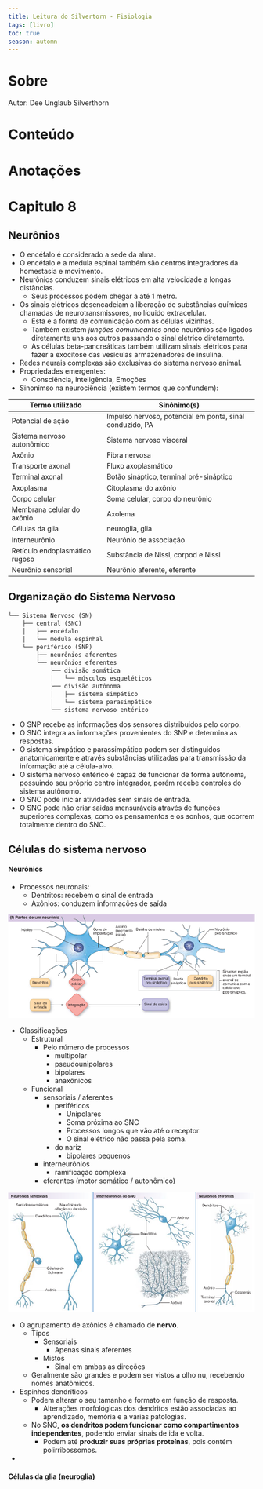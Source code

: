 ```yaml
---
title: Leitura do Silvertorn - Fisiologia
tags: [livro]
toc: true
season: automn
---
```

# Sobre
Autor: Dee Unglaub Silverthorn 
# Conteúdo
# Anotações
# Capitulo 8
## Neurônios
- O encéfalo é considerado a sede da alma.
- O encéfalo e a medula espinal também são centros integradores da homestasia e movimento.
- Neurônios conduzem sinais elétricos em alta velocidade a longas distâncias.
	- Seus processos podem chegar a até 1 metro.
- Os sinais elétricos desencadeiam a liberação de substâncias químicas chamadas de neurotransmissores, no líquido extracelular.
	- Esta e a forma de comunicação com as células vizinhas.
	- Também existem *junções comunicantes* onde neurônios são ligados diretamente uns aos outros passando o sinal elétrico diretamente.
	- As células beta-pancreáticas também utilizam sinais elétricos para fazer a exocitose das vesículas armazenadores de insulina.
- Redes neurais complexas são exclusivas do sistema nervoso animal.
- Propriedades emergentes:
	- Consciência, Inteligência, Emoções
- Sinonimso na neurociência (existem termos que confundem):

Termo utilizado | Sinônimo(s)
--- | ---
Potencial de ação | Impulso nervoso, potencial em ponta, sinal conduzido, PA
Sistema nervoso autonômico | Sistema nervoso visceral
Axônio | Fibra nervosa
Transporte axonal | Fluxo axoplasmático
Terminal axonal | Botão sináptico, terminal pré-sináptico
Axoplasma | Citoplasma do axônio
Corpo celular | Soma celular, corpo do neurônio
Membrana celular do axônio | Axolema
Células da glia | neuroglia, glia
Interneurônio | Neurônio de associação
Retículo endoplasmático rugoso | Substância de Nissl, corpod e Nissl
Neurônio sensorial | Neurônio aferente, eferente

## Organização do Sistema Nervoso
```
└── Sistema Nervoso (SN)
    ├── central (SNC)
    │   ├── encéfalo
    │   └── medula espinhal
    └── periférico (SNP)
        ├── neurônios aferentes
        └── neurônios eferentes
			├── divisão somática
			│	└── músculos esqueléticos
			├── divisão autônoma
			│	├── sistema simpático
			│	└── sistema parasimpático
        	└── sistema nervoso entérico
```


- O SNP recebe as informações dos sensores distribuidos pelo corpo.
-  O SNC integra as informações provenientes do SNP e determina as respostas.
-  O sistema simpático e parassimpático podem ser distinguidos anatomicamente e através substâncias utilizadas para transmissão da informação até a célula-alvo.
-  O sistema nervoso entérico é capaz de funcionar de forma autônoma, possuindo seu próprio centro integrador, porém recebe controles do sistema autônomo.
-  O SNC pode iniciar atividades sem sinais de entrada.
-  O SNC pode não criar saidas mensuráveis através de funções superiores complexas, como os pensamentos e os sonhos, que ocorrem totalmente dentro do SNC.

## Células do sistema nervoso
####  Neurônios
- Processos neuronais:
	- Dentritos: recebem o sinal de entrada
	- Axônios: conduzem informações de saída

![](../assets/Pasted%20image%2020201207163534.png)

- Classificações
	- Estrutural
		- Pelo número de processos
			- multipolar
			- pseudounipolares
			- bipolares
			- anaxônicos
	- Funcional
		- sensoriais / aferentes
			- periféricos
				- Unipolares
				- Soma próxima ao SNC
				- Processos longos que vão até o receptor
				- O sinal elétrico não passa pela soma.
			- do nariz
				- bipolares pequenos
		- interneurônios
			- ramificação complexa
		- eferentes (motor somático / autonômico)


![](../assets/Pasted%20image%2020201207163556.png)

- O agrupamento de axônios é chamado de **nervo**.
	- Tipos
		- Sensoriais
			- Apenas sinais aferentes
		- Mistos
			- Sinal em ambas as direções
	- Geralmente são grandes e podem ser vistos a olho nu, recebendo nomes anatômicos.
- Espinhos dendríticos
	- Podem alterar o seu tamanho e formato em função de resposta.
		- Alterações morfológicas dos dendritos estão associadas ao aprendizado, memória e a várias patologias.
	- No SNC, **os dendritos podem funcionar como compartimentos independentes**, podendo enviar sinais de ida e volta.
		- Podem até **produzir suas próprias proteínas**, pois contém polirribossomos.
- 

#### Células da glia (neuroglia)